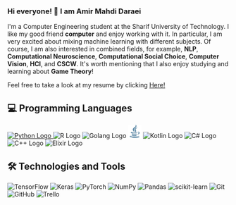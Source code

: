 ### Hi everyone! 👋 I am Amir Mahdi Daraei 

I'm a Computer Engineering student at the Sharif University of Technology.
I like my good friend **computer** and enjoy working with it. In particular, I am very excited about mixing machine learning with different subjects. Of course, I am also interested in combined fields, for example, **NLP**, **Computational Neuroscience**, **Computational Social Choice**, **Computer Vision**, **HCI**, and **CSCW**.
It's worth mentioning that I also enjoy studying and learning about **Game Theory**!

<!--
**hgoli02/hgoli02** is a ✨ _special_ ✨ repository because its `README.md` (this file) appears on your GitHub profile.

Here are some ideas to get you started:

- 🔭 I have a background in physics (Iran's National Physics Olympiad Silver medalist)
- 🌱 I’m currently learning 
- 👯 I’m looking to collaborate on ...
- 🤔 I’m looking for help with ...
- 💬 Ask me about ...
- 📫 How to reach me: ...
- 😄 Pronouns: ...
- ⚡ Fun fact: ...
-->
Feel free to take a look at my resume by clicking [Here!](https://github.com/amiiirdara/amiiirdara/blob/main/AmirMahdiDaraei_CV.pdf)

## 💻 Programming Languages
[<img src="https://raw.githubusercontent.com/simple-icons/simple-icons/develop/icons/python.svg" alt="Python Logo" width="30" height="30">
](https://camo.githubusercontent.com/1b3a2e7fd62b249eb57ef34cf3fcfa596f2aca1dbc49c98ebdb029c483f2b3f5/68747470733a2f2f696d672e736869656c64732e696f2f62616467652f2d507974686f6e2d79656c6c6f77677265656e)<img src="https://raw.githubusercontent.com/simple-icons/simple-icons/develop/icons/r.svg" alt="R Logo" width="30" height="30">
<img src="https://raw.githubusercontent.com/simple-icons/simple-icons/develop/icons/go.svg" alt="Golang Logo" width="30" height="30">
<img src="https://raw.githubusercontent.com/simple-icons/simple-icons/develop/icons/java.svg" alt="Java Logo" width="30" height="30">
<img src="https://raw.githubusercontent.com/simple-icons/simple-icons/develop/icons/kotlin.svg" alt="Kotlin Logo" width="30" height="30">
<img src="https://raw.githubusercontent.com/simple-icons/simple-icons/develop/icons/csharp.svg" alt="C# Logo" width="30" height="30">
<img src="https://raw.githubusercontent.com/simple-icons/simple-icons/develop/icons/cplusplus.svg" alt="C++ Logo" width="30" height="30">
<img src="https://raw.githubusercontent.com/simple-icons/simple-icons/develop/icons/elixir.svg" alt="Elixir Logo" width="30" height="30">

## 🛠️ Technologies and Tools
![TensorFlow](https://img.shields.io/badge/TensorFlow-%23FF6F00.svg?style=for-the-badge&logo=TensorFlow&logoColor=white) ![Keras](https://img.shields.io/badge/Keras-%23D00000.svg?style=for-the-badge&logo=Keras&logoColor=white) ![PyTorch](https://img.shields.io/badge/PyTorch-%23EE4C2C.svg?style=for-the-badge&logo=PyTorch&logoColor=white) ![NumPy](https://img.shields.io/badge/numpy-%23013243.svg?style=for-the-badge&logo=numpy&logoColor=white) ![Pandas](https://img.shields.io/badge/pandas-%23150458.svg?style=for-the-badge&logo=pandas&logoColor=white) ![scikit-learn](https://img.shields.io/badge/scikit--learn-%23F7931E.svg?style=for-the-badge&logo=scikit-learn&logoColor=white) ![Git](https://img.shields.io/badge/git-%23F05033.svg?style=for-the-badge&logo=git&logoColor=white) ![GitHub](https://img.shields.io/badge/github-%23121011.svg?style=for-the-badge&logo=github&logoColor=white) ![Trello](https://img.shields.io/badge/Trello-%23026AA7.svg?style=for-the-badge&logo=Trello&logoColor=white)
 
